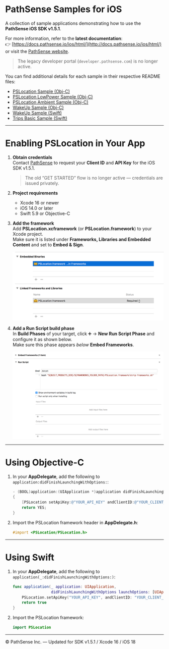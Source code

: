 # PathSense Samples for iOS

A collection of sample applications demonstrating how to use the **PathSense iOS SDK v1.5.1**.

For more information, refer to the **latest documentation**:  
👉 [https://docs.pathsense.io/ios/html/](http://docs.pathsense.io/ios/html/)  
or visit the [PathSense website](https://pathsense.com/).

> The legacy developer portal (`developer.pathsense.com`) is no longer active.

You can find additional details for each sample in their respective README files:

  - [PSLocation Sample (Obj-C)](PSLocationSample/README.md)  
  - [PSLocation LowPower Sample (Obj-C)](PSLocationLowPowerSample/README.md)  
  - [PSLocation Ambient Sample (Obj-C)](PSLocationAmbientSample/README.md)  
  - [WakeUp Sample (Obj-C)](WakeUpSampleObj-C/README.md)  
  - [WakeUp Sample (Swift)](WakeUpSample/README.md)  
  - [Trips Basic Sample (Swift)](TripsBasicSample/README.md)

---

# Enabling PSLocation in Your App

1. **Obtain credentials**  
   Contact [PathSense](https://pathsense.com/) to request your **Client ID** and **API Key** for the iOS SDK v1.5.1.  
   > The old “GET STARTED” flow is no longer active — credentials are issued privately.

2. **Project requirements**  
   - Xcode 16 or newer  
   - iOS 14.0 or later  
   - Swift 5.9 or Objective-C  

3. **Add the framework**  
   Add **PSLocation.xcframework** (or **PSLocation.framework**) to your Xcode project.  
   Make sure it is listed under **Frameworks, Libraries and Embedded Content** and set to **Embed & Sign**.

   ![Screenshot1](frameworks.png?raw=true "")

4. **Add a Run Script build phase**  
   In **Build Phases** of your target, click ➕ → **New Run Script Phase** and configure it as shown below.  
   Make sure this phase appears *below* **Embed Frameworks**.

   ![Screenshot2](RunScript.png?raw=true "")

---

# Using Objective-C

1. In your **AppDelegate**, add the following to  
   `application:didFinishLaunchingWithOptions:`:

    ```objective-c
    - (BOOL)application:(UIApplication *)application didFinishLaunchingWithOptions:(NSDictionary *)launchOptions
    {
        [PSLocation setApiKey:@"YOUR_API_KEY" andClientID:@"YOUR_CLIENT_ID"];
        return YES;
    }
    ```

2. Import the PSLocation framework header in **AppDelegate.h**:

    ```objective-c
    #import <PSLocation/PSLocation.h>
    ```

---

# Using Swift

1. In your **AppDelegate**, add the following to  
   `application(_:didFinishLaunchingWithOptions:)`:

    ```swift
    func application(_ application: UIApplication,
                     didFinishLaunchingWithOptions launchOptions: [UIApplication.LaunchOptionsKey: Any]?) -> Bool {
        PSLocation.setApiKey("YOUR_API_KEY", andClientID: "YOUR_CLIENT_ID")
        return true
    }
    ```

2. Import the PSLocation framework:

    ```swift
    import PSLocation
    ```

---

© PathSense Inc. — Updated for SDK v1.5.1 / Xcode 16 / iOS 18
